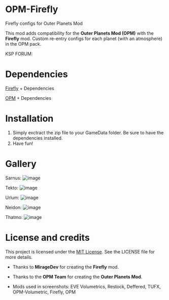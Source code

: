 # OPM-Firefly
Firefly configs for Outer Planets Mod

This mod adds compatibility for the **Outer Planets Mod (OPM)** with the **Firefly** mod. Custom re-entry configs for each planet (with an atmosphere) in the OPM pack.

KSP FORUM:
# Dependencies
[Firefly](https://github.com/M1rageDev/Firefly) + Dependencies

[OPM](https://github.com/Poodmund/Outer-Planets-Mod) + Dependencies

# Installation
1. Simply exctract the zip file to your GameData folder. Be sure to have the dependencies installed.
2. Have fun!
   
# Gallery

Sarnus:
![image](https://github.com/user-attachments/assets/3fbe430a-8b0d-4e07-ba98-9a3e5148702d)

Tekto:
![image](https://github.com/user-attachments/assets/1d6e411e-4d61-4cfe-9d57-fcbd2266aacb)

Urlum:
![image](https://github.com/user-attachments/assets/b79b405d-92c1-4440-9acb-f11ae16176ad)

Neidon:
![image](https://github.com/user-attachments/assets/7cc1c9fc-18d5-49fa-9f1b-bcc202ed0abb)

Thatmo:
![image](https://github.com/user-attachments/assets/a71f5be7-49b7-49ce-8e68-824060ed7b72)

# License and credits
This project is licensed under the [MIT License](LICENSE). See the LICENSE file for more details.

- Thanks to **MirageDev** for creating the **Firefly** mod.

- Thanks to the **OPM Team** for creating the **Outer Planets Mod**.

- Mods used in screenshots: EVE Volumetrics, Restock, Deffered, TUFX, OPM-Volumetric, Firefly, OPM 
